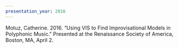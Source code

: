 ```yaml
---
presentation_year: 2016
---
```

Motuz, Catherine. 2016. “Using VIS to Find Improvisational Models in Polyphonic Music.” Presented at the Renaissance Society of America, Boston, MA, April 2.
